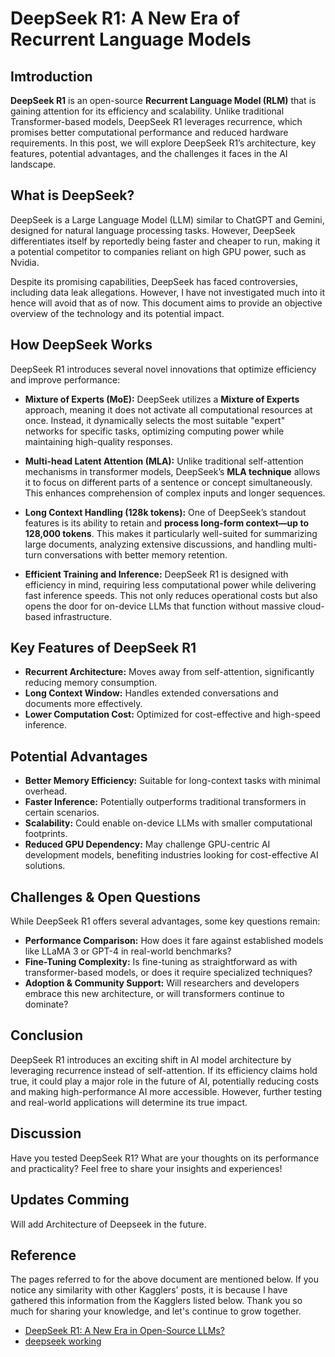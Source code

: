 # DeepSeek R1: A New Era of Recurrent Language Models

## Imtroduction
**DeepSeek R1** is an open-source **Recurrent Language Model (RLM)** that is gaining attention for its efficiency and scalability.
Unlike traditional Transformer-based models, DeepSeek R1 leverages recurrence, which promises better computational performance and reduced hardware requirements.
In this post, we will explore DeepSeek R1’s architecture, key features, potential advantages, and the challenges it faces in the AI landscape.

## What is DeepSeek?
DeepSeek is a Large Language Model (LLM) similar to ChatGPT and Gemini, designed for natural language processing tasks.
However, DeepSeek differentiates itself by reportedly being faster and cheaper to run, making it a potential competitor to companies reliant on high GPU power, such as Nvidia.

Despite its promising capabilities, DeepSeek has faced controversies, including data leak allegations.
However, I have not investigated much into it hence will avoid that as of now. This document aims to provide an objective overview of the technology and its potential impact.

## How DeepSeek Works
DeepSeek R1 introduces several novel innovations that optimize efficiency and improve performance:

*   **Mixture of Experts (MoE):**
  DeepSeek utilizes a **Mixture of Experts** approach, meaning it does not activate all computational resources at once.
  Instead, it dynamically selects the most suitable "expert" networks for specific tasks, optimizing computing power while maintaining high-quality responses.

*   **Multi-head Latent Attention (MLA):**
  Unlike traditional self-attention mechanisms in transformer models, DeepSeek’s **MLA technique** allows it to focus on different parts of a sentence or concept simultaneously.
  This enhances comprehension of complex inputs and longer sequences.

*   **Long Context Handling (128k tokens):**
  One of DeepSeek’s standout features is its ability to retain and **process long-form context—up to 128,000 tokens**.
  This makes it particularly well-suited for summarizing large documents, analyzing extensive discussions, and handling multi-turn conversations with better memory retention.

*   **Efficient Training and Inference:**
  DeepSeek R1 is designed with efficiency in mind, requiring less computational power while delivering fast inference speeds.
  This not only reduces operational costs but also opens the door for on-device LLMs that function without massive cloud-based infrastructure.

## Key Features of DeepSeek R1
* **Recurrent Architecture:** Moves away from self-attention, significantly reducing memory consumption.
* **Long Context Window:** Handles extended conversations and documents more effectively.
* **Lower Computation Cost:** Optimized for cost-effective and high-speed inference.

## Potential Advantages
* **Better Memory Efficiency:** Suitable for long-context tasks with minimal overhead.
* **Faster Inference:** Potentially outperforms traditional transformers in certain scenarios.
* **Scalability:** Could enable on-device LLMs with smaller computational footprints.
* **Reduced GPU Dependency:** May challenge GPU-centric AI development models, benefiting industries looking for cost-effective AI solutions.

## Challenges & Open Questions
While DeepSeek R1 offers several advantages, some key questions remain:
* **Performance Comparison:** How does it fare against established models like LLaMA 3 or GPT-4 in real-world benchmarks?
* **Fine-Tuning Complexity:** Is fine-tuning as straightforward as with transformer-based models, or does it require specialized techniques?
* **Adoption & Community Support:** Will researchers and developers embrace this new architecture, or will transformers continue to dominate?

## Conclusion
DeepSeek R1 introduces an exciting shift in AI model architecture by leveraging recurrence instead of self-attention.
If its efficiency claims hold true, it could play a major role in the future of AI, potentially reducing costs and making high-performance AI more accessible. However, further testing and real-world applications will determine its true impact.

## Discussion
Have you tested DeepSeek R1? What are your thoughts on its performance and practicality? Feel free to share your insights and experiences!

## Updates Comming
Will add Architecture of Deepseek in the future.

## Reference
The pages referred to for the above document are mentioned below.
If you notice any similarity with other Kagglers' posts, it is because I have gathered this information from the Kagglers listed below.
Thank you so much for sharing your knowledge, and let's continue to grow together.
- [DeepSeek R1: A New Era in Open-Source LLMs?](https://www.kaggle.com/discussions/general/560330)
- [deepseek working](https://www.kaggle.com/discussions/general/560383)
